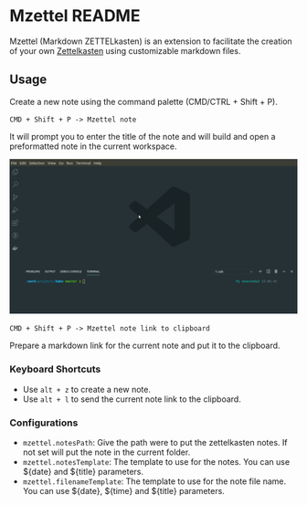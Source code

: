 # Mzettel README


Mzettel (Markdown ZETTELkasten) is an extension to facilitate the creation of 
your own [Zettelkasten](https://writingcooperative.com/zettelkasten-how-one-german-scholar-was-so-freakishly-productive-997e4e0ca125) 
using customizable markdown files.

## Usage

Create a new note using the command palette (CMD/CTRL + Shift + P).
```
CMD + Shift + P -> Mzettel note
```

It will prompt you to enter the title of the note and will build and open a 
preformatted note in the current workspace.


<p align="center">
  <img src="https://raw.githubusercontent.com/monferrand/mzettel/master/docs/note_creation.gif" alt="Toggle Marp preview" width="600" />
</p>


```
CMD + Shift + P -> Mzettel note link to clipboard
```
Prepare a markdown link for the current note and put it to the clipboard.

### Keyboard Shortcuts

 - Use `alt + z` to create a new note.
 - Use `alt + l` to send the current note link to the clipboard.


### Configurations

- `mzettel.notesPath`: Give the path were to put the zettelkasten notes. If not set will put the note in the current folder.
- `mzettel.notesTemplate`: The template to use for the notes. You can use ${date} and ${title} parameters.
- `mzettel.filenameTemplate`: The template to use for the note file name. You can use ${date}, ${time} and ${title} parameters.
